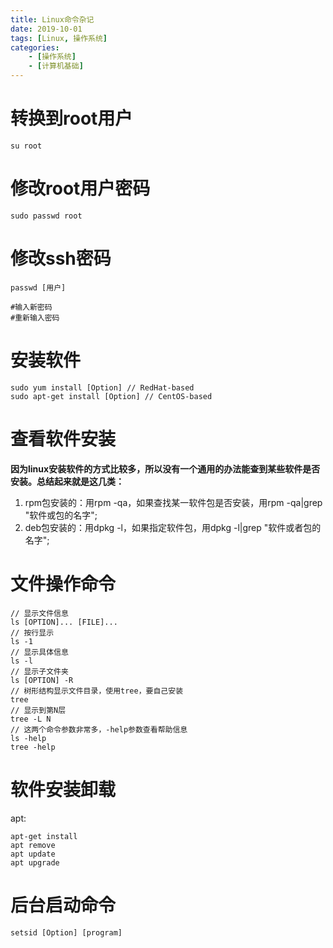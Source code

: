 ```yaml
---
title: Linux命令杂记
date: 2019-10-01
tags: [Linux, 操作系统]
categories: 
    - [操作系统]
    - [计算机基础]
---
```

# 转换到root用户
```code
su root
```
# 修改root用户密码
```code
sudo passwd root
```
# 修改ssh密码

```shell
passwd [用户]

#输入新密码
#重新输入密码
```

# 安装软件
``` code
sudo yum install [Option] // RedHat-based
sudo apt-get install [Option] // CentOS-based
```
# 查看软件安装
**因为linux安装软件的方式比较多，所以没有一个通用的办法能查到某些软件是否安装。总结起来就是这几类：**  
1. rpm包安装的：用rpm -qa，如果查找某一软件包是否安装，用rpm -qa|grep "软件或包的名字";
2. deb包安装的：用dpkg -l，如果指定软件包，用dpkg -l|grep "软件或者包的名字";

# 文件操作命令
```code
// 显示文件信息
ls [OPTION]... [FILE]...
// 按行显示
ls -1
// 显示具体信息
ls -l
// 显示子文件夹
ls [OPTION] -R
// 树形结构显示文件目录，使用tree，要自己安装
tree
// 显示到第N层
tree -L N
// 这两个命令参数非常多，-help参数查看帮助信息
ls -help
tree -help
```

# 软件安装卸载

apt:
```shell
apt-get install
apt remove
apt update
apt upgrade
```

# 后台启动命令

```shell
setsid [Option] [program]
```

